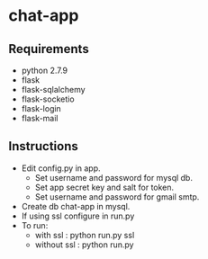 # chat-app

## Requirements
- python 2.7.9
- flask
- flask-sqlalchemy
- flask-socketio
- flask-login
- flask-mail
    
## Instructions
- Edit config.py in app. 
    * Set username and password for mysql db.
    * Set app secret key and salt for token.
    * Set username and password for gmail smtp.
- Create db chat-app in mysql.
- If using ssl configure in run.py
- To run:
    * with ssl    : python run.py ssl
    * without ssl : python run.py
